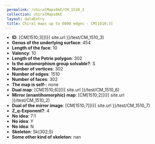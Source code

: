 ```yaml
--- 
 permalink: /chiralMaps6kE/CM_1510_3 
 collection: chiralMaps6kE
 layout: dataEntry
 title: Chiral maps up to 6000 edges - CM[1510;3]
---
```


- **ID**: [CM[1510;3]]({{ site.url }}/test/CM_1510_3)
- **Genus of the underlying surface**: 454
- **Length of the face**: 10
- **Valency**: 10
- **Length of the Petrie polygon**: 302
- **Is the automorphism group solvable?**: S
- **Number of vertices**: 302
- **Number of edges**: 1510
- **Number of faces**: 302
- **The map is self-**: none
- **Dual map**: [CM[1510;6]]({{ site.url }}/test/CM_1510_6)
- **Mirror (enantihomorphic) map**: [CM[1510;2]]({{ site.url }}/test/CM_1510_2)
- **Dual of the mirror image**: [CM[1510;7]]({{ site.url }}/test/CM_1510_7)
- **Z_q-Exponent?**: 4
- **No idea**:  7:1
- **No idea**: Y
- **No idea**: N
- **Skeleton**: Sk(302;5)
- **Some other kind of skeleton**: nan
